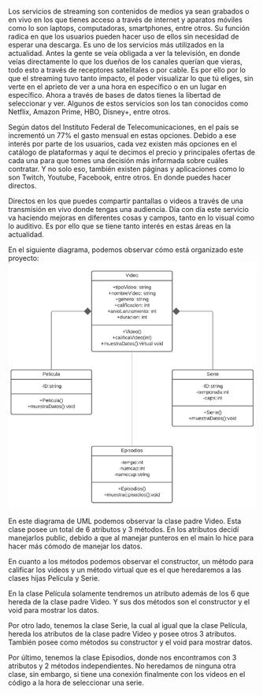 Los servicios de streaming son contenidos de medios ya sean grabados o en vivo en los que tienes acceso a través de internet y aparatos móviles como lo son laptops, computadoras, smartphones, entre otros.
Su función radica en que los usuarios pueden hacer uso de ellos sin necesidad de esperar una descarga. Es uno de los servicios más utilizados en la actualidad.
Antes la gente se veía obligada a ver la televisión, en donde veías directamente lo que los dueños de los canales querían que vieras, todo esto a través de receptores satelitales o por cable.
Es por ello por lo que el streaming tuvo tanto impacto, el poder visualizar lo que tú eliges, sin verte en el aprieto de ver a una hora en específico o en un lugar en específico.
Ahora a través de bases de datos tienes la libertad de seleccionar y ver.
Algunos de estos servicios son los tan conocidos como Netflix, Amazon Prime, HBO, Disney+, entre otros.

Según datos del Instituto Federal de Telecomunicaciones, en el país se incrementó un 77% el gasto mensual en estas opciones.
Debido a ese interés por parte de los usuarios, cada vez existen más opciones en el catálogo de plataformas y aquí te decimos el precio y principales ofertas de cada una para que tomes una decisión más informada sobre cuáles contratar.
Y no solo eso, también existen páginas y aplicaciones como lo son Twitch, Youtube, Facebook, entre otros. En donde puedes hacer directos.


Directos en los que puedes compartir pantallas o videos a través de una transmisión en vivo donde tengas una audiencia.
Día con día este servicio va haciendo mejoras en diferentes cosas y campos, tanto en lo visual como lo auditivo.
Es por ello que se tiene tanto interés en estas áreas en la actualidad.

En el siguiente diagrama, podemos observar cómo está organizado este proyecto:
![Imagen](https://github.com/OscarUrenda/Plataforma-de-simulacion-de-streaming/blob/main/Diagrama%20streaming.PNG)


En este diagrama de UML podemos observar la clase padre Video. Esta clase posee un total de 6 atributos y 3 métodos. En los atributos decidí manejarlos public, debido a que al manejar punteros en el main lo hice para hacer más cómodo de manejar los datos.

En cuanto a los métodos podemos observar el constructor, un método para calificar los videos y un método virtual que es el que heredaremos a las clases hijas Película y Serie.

En la clase Película solamente tendremos un atributo además de los 6 que hereda de la clase padre Video. Y sus dos métodos son el constructor y el void para mostrar los datos.

Por otro lado, tenemos la clase Serie, la cual al igual que la clase Película, hereda los atributos de la clase padre Video y posee otros 3 atributos. También posee como métodos su constructor y el void para mostrar datos.

Por último, tenemos la clase Episodios, donde nos encontramos con 3 atributos y 2 métodos independientes. No heredamos de ninguna otra clase, sin embargo, si tiene una conexión finalmente con los videos en el código a la hora de seleccionar una serie.

